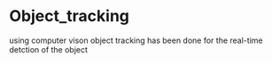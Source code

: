 # Object_tracking
using computer vison object tracking has been done for the real-time detction of the object 
